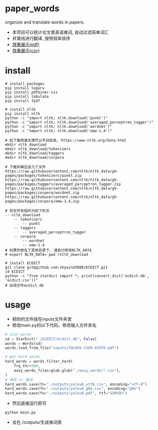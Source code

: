 # paper_words
organize and translate words in papers.
- 本项目可以统计论文里英语难词, 自动过滤简单词汇
- 并离线进行翻译, 按照频率排序
- [效果展示(pdf)](https://github.com/zhaojinjian0000/paper_words/blob/main/outputs/yolov6.pdf)
- [效果展示(csv)](https://github.com/zhaojinjian0000/paper_words/blob/main/outputs/yolov6_utf8.csv)

# install
```shell
# install packages
pip install loguru
pip install pdfminer.six
pip install tabulate
pip install fpdf

# install nltk
pip install nltk
python -c "import nltk; nltk.download('punkt')"
python -c "import nltk; nltk.download('averaged_perceptron_tagger')"
python -c "import nltk; nltk.download('wordnet')"
python -c "import nltk; nltk.download('omw-1.4')"

# 如下载网速太慢可以手动安装, https://www.nltk.org/data.html
mkdir nltk_download
mkdir nltk_download/tokenizers
mkdir nltk_download/taggers
mkdir nltk_download/corpora

# 下载并解压这几个文件
https://raw.githubusercontent.com/nltk/nltk_data/gh-pages/packages/tokenizers/punkt.zip
https://raw.githubusercontent.com/nltk/nltk_data/gh-pages/packages/taggers/averaged_perceptron_tagger.zip
https://raw.githubusercontent.com/nltk/nltk_data/gh-pages/packages/corpora/wordnet.zip
https://raw.githubusercontent.com/nltk/nltk_data/gh-pages/packages/corpora/omw-1.4.zip

# 将文件夹组织为如下形式
-- nltk_download
    -- tokenizers
        -- punkt
    -- taggers
        -- averaged_perceptron_tagger
    -- corpora
        -- wordnet
        -- omw-1.4
# 如果你放在了其他目录下, 请自行修改NLTK_DATA
# export NLTK_DATA=`pwd`/nltk_download

# install ECDICT
git clone git@github.com:skywind3000/ECDICT.git
cd ECDICT
python -c "from stardict import *; print(convert_dict('ecdict.db', 'ecdict.csv'))"
# 出现文件ecdict.db
```
# usage
- 把你的文件放在inputs文件夹里
- 修改main.py的以下代码，修改输入文件夹名
```python
# init words
sd = StarDict("./ECDICT/ecdict.db", False)
words = Words(sd)
words.load_from_file("inputs/YOLOV6-2209.02976.pdf")

# get hard words
hard_words = words.filter_hard(
    frq_thr=500, 
    easy_words_files=glob.glob("./easy_words/*.csv"),
)
# 保存 or 输出
hard_words.save(fn="./outputs/yolov6_utf8.csv", encoding="utf-8")
hard_words.save(fn="./outputs/yolov6_gbk.csv", encoding="gbk")
hard_words.save(fn="./outputs/yolov6.pdf", ttf="SIMYOU")
```
- 然后直接运行即可
```shell
python main.py
```
- 会在./outputs/生成难词表
